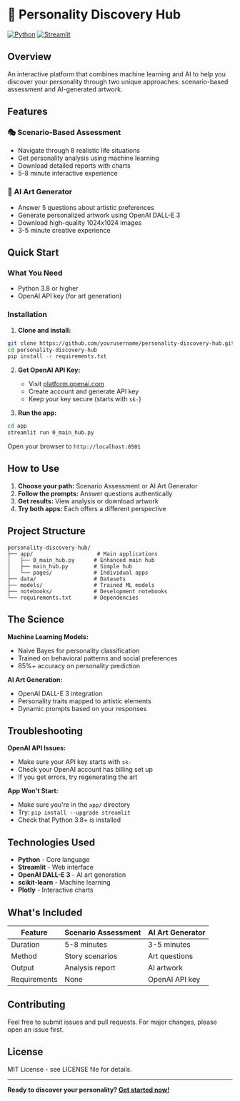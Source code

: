 # 🧠 Personality Discovery Hub

[![Python](https://img.shields.io/badge/Python-3.8+-blue.svg)](https://www.python.org/)
[![Streamlit](https://img.shields.io/badge/Streamlit-App-red.svg)](https://streamlit.io/)

## Overview

An interactive platform that combines machine learning and AI to help you discover your personality through two unique approaches: scenario-based assessment and AI-generated artwork.

## Features

### 🎭 Scenario-Based Assessment
- Navigate through 8 realistic life situations
- Get personality analysis using machine learning
- Download detailed reports with charts
- 5-8 minute interactive experience

### 🎨 AI Art Generator  
- Answer 5 questions about artistic preferences
- Generate personalized artwork using OpenAI DALL-E 3
- Download high-quality 1024x1024 images
- 3-5 minute creative experience

## Quick Start

### What You Need
- Python 3.8 or higher
- OpenAI API key (for art generation)

### Installation

1. **Clone and install:**
```bash
git clone https://github.com/yourusername/personality-discovery-hub.git
cd personality-discovery-hub
pip install -r requirements.txt
```

2. **Get OpenAI API Key:**
   - Visit [platform.openai.com](https://platform.openai.com/api-keys)
   - Create account and generate API key
   - Keep your key secure (starts with `sk-`)

3. **Run the app:**
```bash
cd app
streamlit run 0_main_hub.py
```

Open your browser to `http://localhost:8501`

## How to Use

1. **Choose your path:** Scenario Assessment or AI Art Generator
2. **Follow the prompts:** Answer questions authentically  
3. **Get results:** View analysis or download artwork
4. **Try both apps:** Each offers a different perspective

## Project Structure

```
personality-discovery-hub/
├── app/                    # Main applications
│   ├── 0_main_hub.py      # Enhanced main hub
│   ├── main_hub.py        # Simple hub
│   └── pages/             # Individual apps
├── data/                  # Datasets
├── models/                # Trained ML models  
├── notebooks/             # Development notebooks
└── requirements.txt       # Dependencies
```

## The Science

**Machine Learning Models:**
- Naive Bayes for personality classification
- Trained on behavioral patterns and social preferences
- 85%+ accuracy on personality prediction

**AI Art Generation:**
- OpenAI DALL-E 3 integration
- Personality traits mapped to artistic elements
- Dynamic prompts based on your responses

## Troubleshooting

**OpenAI API Issues:**
- Make sure your API key starts with `sk-`
- Check your OpenAI account has billing set up
- If you get errors, try regenerating the art

**App Won't Start:**
- Make sure you're in the `app/` directory
- Try: `pip install --upgrade streamlit`
- Check that Python 3.8+ is installed

## Technologies Used

- **Python** - Core language
- **Streamlit** - Web interface
- **OpenAI DALL-E 3** - AI art generation
- **scikit-learn** - Machine learning
- **Plotly** - Interactive charts

## What's Included

| Feature | Scenario Assessment | AI Art Generator |
|---------|-------------------|------------------|
| Duration | 5-8 minutes | 3-5 minutes |
| Method | Story scenarios | Art questions |
| Output | Analysis report | AI artwork |
| Requirements | None | OpenAI API key |

## Contributing

Feel free to submit issues and pull requests. For major changes, please open an issue first.

## License

MIT License - see LICENSE file for details.

---

**Ready to discover your personality? [Get started now!](#quick-start)**
